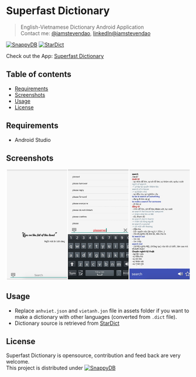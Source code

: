 # Superfast Dictionary
> English-Vietnamese Dictionary Android Application  
> Contact me: [@iamstevendao](https://twitter.com/iamstevendao), [linkedIn@iamstevendao](https://www.linkedin.com/in/steven-dao-b9a065127/)  

[![SnappyDB](https://img.shields.io/badge/snappyDB-0.1.0-red.svg)](https://github.com/nhachicha/SnappyDB) [![StarDict](https://img.shields.io/badge/starDict-2.4.8-red.svg)](http://www.stardict.org/)

Check out the App: [Superfast Dictionary](https://play.google.com/store/apps/details?id=fukie.sieunhanhav)

## Table of contents
- [Requirements](#requirements)
- [Screenshots](#screnshots)
- [Usage](#usage)
- [License](#license)

## Requirements
- Android Studio
## Screenshots
![Screenshot](screenshot.jpg)
## Usage
- Replace `anhviet.json` and `vietanh.jon` file in assets folder if you want to make a dictionary with other languages (converted from `.dict` file).
- Dictionary source is retrieved from [StarDict](http://www.stardict.org/)
## License
Superfast Dictionary is opensource, contribution and feed back are very welcome.  
This project is distributed under [![SnappyDB](https://img.shields.io/badge/apache-v2.0-red.svg)](http://www.apache.org/licenses/LICENSE-2.0)   

